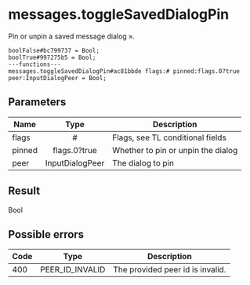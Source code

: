 # messages.toggleSavedDialogPin
Pin or unpin a saved message dialog ».

```
boolFalse#bc799737 = Bool;
boolTrue#997275b5 = Bool;
---functions---
messages.toggleSavedDialogPin#ac81bbde flags:# pinned:flags.0?true peer:InputDialogPeer = Bool;
```

## Parameters
| Name | Type | Description |
| ---- | :----: | ----------- |
| flags | # | Flags, see TL conditional fields |
| pinned | flags.0?true | Whether to pin or unpin the dialog |
| peer | InputDialogPeer | The dialog to pin |


## Result
Bool

## Possible errors
| Code | Type | Description |
| ---- | :----: | ----------- |
| 400 | PEER_ID_INVALID | The provided peer id is invalid. |

